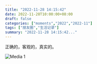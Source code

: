 ```yaml
---
title: "2022-11-28 14:15:42"
date: 2022-11-28T10:00:00+08:00
draft: false
categories: ["moments","2022","2022-11"]
tags: ["朋友圈","生活记录"]
summary: "2022-11-28 14:15:42..."
---
```


正确的，客观的，真实的。

![Media 1](/Moments/photos/2022-11-28/202211281415420.jpg)

